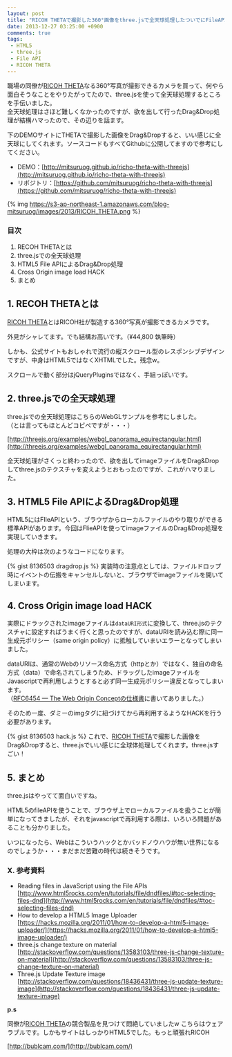```yaml
---
layout: post
title: "RICOH THETAで撮影した360°画像をthree.jsで全天球処理したついでにFileAPIのDrag&Drop対応してみた"
date: 2013-12-27 03:25:00 +0900
comments: true
tags: 
 - HTML5
 - three.js
 - File API
 - RICOH THETA
---
```


職場の同僚が[RICOH THETA](https://theta360.com/ja/)なる360°写真が撮影できるカメラを買って、何やら面白そうなことをやりたがってたので、three.jsを使って全天球処理するところを手伝いました。  
全天球処理はさほど難しくなかったのですが、欲を出して行ったDrag&Drop処理が結構ハマったので、その辺りを話ます。

下のDEMOサイトにTHETAで撮影した画像をDrag&Dropすると、いい感じに全天球にしてくれます。ソースコードもすべてGithubに公開してますので参考にしてください。

* DEMO：[http://mitsuruog.github.io/richo-theta-with-threejs](http://mitsuruog.github.io/richo-theta-with-threejs)
* リポジトリ：[https://github.com/mitsuruog/richo-theta-with-threejs](https://github.com/mitsuruog/richo-theta-with-threejs)

<!-- more -->

{% img https://s3-ap-northeast-1.amazonaws.com/blog-mitsuruog/images/2013/RICOH_THETA.png %}

### 目次

1.  RECOH THETAとは
2.  three.jsでの全天球処理
3.  HTML5 File APIによるDrag&Drop処理
4.  Cross Origin image load HACK
5.  まとめ

## 1. RECOH THETAとは

[RICOH THETA](https://theta360.com/ja/)とはRICOH社が製造する360°写真が撮影できるカメラです。

外見がシャレてます。でも結構お高いです。（¥44,800 執筆時）


しかも、公式サイトもおしゃれで流行の縦スクロール型のレスポンシブデザインですが、中身はHTML5ではなくXHTMLでした。残念w。

スクロールで動く部分はjQueryPluginsではなく、手組っぽいです。


## 2. three.jsでの全天球処理

three.jsでの全天球処理はこちらのWebGLサンプルを参考にしました。  
（とは言ってもほとんどコピペですが・・・）

[http://threejs.org/examples/webgl_panorama_equirectangular.html](http://threejs.org/examples/webgl_panorama_equirectangular.html)

全天球処理がさくっと終わったので、欲を出してimageファイルをDrag&Dropしてthree.jsのテクスチャを変えようとおもったのですが、これがハマりました。

## 3. HTML5 File APIによるDrag&Drop処理

HTML5にはFIleAPIという、ブラウザからローカルファイルのやり取りができる標準APIがあります。今回はFlieAPIを使ってimageファイルのDrag&Drop処理を実現していきます。

処理の大枠は次のようなコードになります。

{% gist 8136503 dragdrop.js %}
実装時の注意点としては、ファイルドロップ時にイベントの伝搬をキャンセルしないと、ブラウザでimageファイルを開いてしまいます。

## 4. Cross Origin image load HACK

実際にドラックされたimageファイルは`dataURI形式`に変換して、three.jsのテクスチャに設定すればうまく行くと思ったのですが、dataURIを読み込む際に同一生成元ポリシー（same origin policy）に抵触していまいエラーとなってしまいました。




dataURIは、通常のWebのリソース命名方式（httpとか）ではなく、独自の命名方式（data）で命名されてしまうため、ドラッグしたimageファイルをJavascriptで再利用しようとすると必ず同一生成元ポリシー違反となってしまいます。  
（[RFC6454 — The Web Origin Conceptの仕様書](http://tools.ietf.org/html/rfc6454#section-5)に書いてありました。）


そのため一度、ダミーのimgタグに紐づけてから再利用するようなHACKを行う必要があります。

{% gist 8136503 hack.js %}
これで、[RICOH THETA](https://theta360.com/ja/)で撮影した画像をDrag&Dropすると、three.jsでいい感じに全球体処理してくれます。three.jsすごい！




## 5. まとめ

three.jsはやってて面白いですね。

HTML5のfileAPIを使うことで、ブラウザ上でローカルファイルを扱うことが簡単になってきましたが、それをjavascriptで再利用する際は、いろいろ問題があることも分かりました。

いつになったら、Webはこういうハックとかバッドノウハウが無い世界になるのでしょうか・・・まだまだ苦難の時代は続きそうです。

### X. 参考資料

* Reading files in JavaScript using the File APIs
[http://www.html5rocks.com/en/tutorials/file/dndfiles/#toc-selecting-files-dnd](http://www.html5rocks.com/en/tutorials/file/dndfiles/#toc-selecting-files-dnd)
* How to develop a HTML5 Image Uploader
<span id="goog_1930387588"></span>[https://hacks.mozilla.org/2011/01/how-to-develop-a-html5-image-uploader/](https://hacks.mozilla.org/2011/01/how-to-develop-a-html5-image-uploader/)
* three.js change texture on material
[http://stackoverflow.com/questions/13583103/three-js-change-texture-on-material](http://stackoverflow.com/questions/13583103/three-js-change-texture-on-material)
* Three.js Update Texture image
[http://stackoverflow.com/questions/18436431/three-js-update-texture-image](http://stackoverflow.com/questions/18436431/three-js-update-texture-image)

**p.s**

同僚が[RICOH THETA](https://theta360.com/ja/)の競合製品を見つけて悶絶していましたw
こちらはウェアラブルです。しかもサイトはしっかりHTML5でした。もっと頑張れRICOH

[http://bublcam.com/](http://bublcam.com/)



